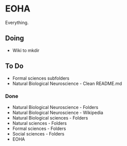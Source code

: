 # EOHA
Everything.

<h2>Doing</h2>
<ul>
    <li>Wiki to mkdir</li>
</ul>

<h2>To Do</h2>
<ul>
    <li>Formal sciences subfolders</li>
    <li>Natural Biological Neuroscience - Clean README.md</li>
</ul>

<h3>Done</h3>
<ul>
    <li>Natural Biological Neuroscience - Folders</li>
    <li>Natural Biological Neuroscience - Wikipedia</li>
    <li>Natural Biological sciences - Folders</li>
    <li>Natural sciences - Folders</li>
    <li>Formal sciences - Folders</li>
    <li>Social sciences - Folders</li>
    <li>EOHA</li>
</ul>
